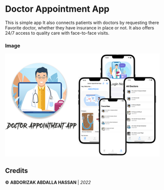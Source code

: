 # Doctor Appointment App

This is simple app It also connects patients with doctors by requesting there Favorite doctor, whether they have insurance in place or not. It also offers 24/7 access to quality care with face-to-face visits.

### Image

![Image](img/Doc.jpg)

## Credits

**©** **ABDORIZAK ABDALLA HASSAN** | _2022_
